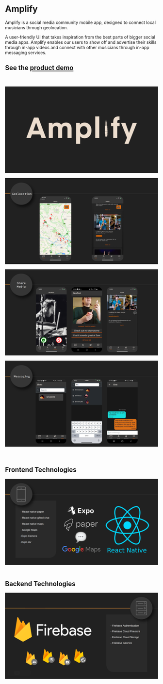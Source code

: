# Amplify

Amplify is a social media community mobile app, designed to connect local musicians through geolocation.

A user-friendly UI that takes inspiration from the best parts of bigger social media apps. Amplify enables our users to show off and advertise their skills through in-app videos and connect with other musicians through in-app messaging services.

## See the [product demo](https://www.youtube.com/watch?v=VH3ZniWAMrA&t=188s)

&ensp;


![](./assets/demo_screenshots/_logo.png)

![](./assets/demo_screenshots/_geolocation.png)

![](./assets/demo_screenshots/_media.png)

![](./assets/demo_screenshots/_messaging.png)

&ensp;

## Frontend Technologies

![](./assets/demo_screenshots/_frontend.png)
&ensp;

## Backend Technologies

![](./assets/demo_screenshots/_backend.png)
